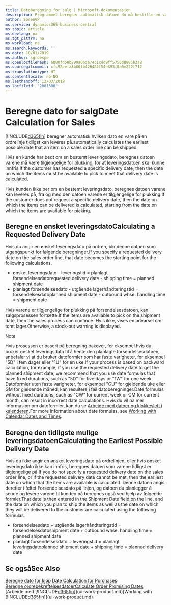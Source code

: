 ```yaml
---
title: Datoberegning for salg | Microsoft-dokumentasjon
description: Programmet beregner automatisk datoen du må bestille en vare på for å ha den på lager på en bestemt dato. Dette er datoen da du kan forvente at varer som ble bestilt på en bestemt dato, vil være tilgjengelig for plukking.
author: SorenGP
ms.service: dynamics365-business-central
ms.topic: article
ms.devlang: na
ms.tgt_pltfrm: na
ms.workload: na
ms.search.keywords: ''
ms.date: 10/01/2019
ms.author: sgroespe
ms.openlocfilehash: 6080fd58b299a0bda74c1cdd9ff5758d8805b3a8
ms.sourcegitcommit: cfc92eefa8b06fb426482f54e393f0e6e222f712
ms.translationtype: HT
ms.contentlocale: nb-NO
ms.lasthandoff: 12/03/2019
ms.locfileid: "2881380"
---
```

# <a name="date-calculation-for-sales"></a><span data-ttu-id="ffc87-104">Beregne dato for salg</span><span class="sxs-lookup"><span data-stu-id="ffc87-104">Date Calculation for Sales</span></span>
[!INCLUDE[d365fin](includes/d365fin_md.md)] <span data-ttu-id="ffc87-105">beregner automatisk hvilken dato en vare på en ordrelinje tidligst kan leveres på.</span><span class="sxs-lookup"><span data-stu-id="ffc87-105">automatically calculates the earliest possible date that an item on a sales order line can be shipped.</span></span>

<span data-ttu-id="ffc87-106">Hvis en kunde har bedt om en bestemt leveringsdato, beregnes datoen varene må være tilgjengelige for plukking, for at leveringsdatoen skal kunne innfris.</span><span class="sxs-lookup"><span data-stu-id="ffc87-106">If the customer has requested a specific delivery date, then the date on which the items must be available to pick to meet that delivery date is calculated.</span></span>

<span data-ttu-id="ffc87-107">Hvis kunden ikke ber om en bestemt leveringsdato, beregnes datoen varene kan leveres på, fra og med den datoen varene er tilgjengelige for plukking.</span><span class="sxs-lookup"><span data-stu-id="ffc87-107">If the customer does not request a specific delivery date, then the date on which the items can be delivered is calculated, starting from the date on which the items are available for picking.</span></span>

## <a name="calculating-a-requested-delivery-date"></a><span data-ttu-id="ffc87-108">Beregne en ønsket leveringsdato</span><span class="sxs-lookup"><span data-stu-id="ffc87-108">Calculating a Requested Delivery Date</span></span>
<span data-ttu-id="ffc87-109">Hvis du angir en ønsket leveringsdato på ordren, blir denne datoen som utgangspunkt for følgende beregninger.</span><span class="sxs-lookup"><span data-stu-id="ffc87-109">If you specify a requested delivery date on the sales order line, that date becomes the starting point for the following calculations.</span></span>

- <span data-ttu-id="ffc87-110">ønsket leveringsdato - leveringstid = planlagt forsendelsesdato</span><span class="sxs-lookup"><span data-stu-id="ffc87-110">requested delivery date - shipping time = planned shipment date</span></span>
- <span data-ttu-id="ffc87-111">planlagt forsendelsesdato - utgående lagerhåndteringstid = forsendelsesdato</span><span class="sxs-lookup"><span data-stu-id="ffc87-111">planned shipment date - outbound whse. handling time = shipment date</span></span>

<span data-ttu-id="ffc87-112">Hvis varene er tilgjengelige for plukking på forsendelsesdatoen, kan salgsprosessen fortsette.</span><span class="sxs-lookup"><span data-stu-id="ffc87-112">If the items are available to pick on the shipment date, then the sales process can continue.</span></span> <span data-ttu-id="ffc87-113">Hvis ikke, vises en advarsel om tomt lager.</span><span class="sxs-lookup"><span data-stu-id="ffc87-113">Otherwise, a stock-out warning is displayed.</span></span>

> [!Note]
> <span data-ttu-id="ffc87-114">Hvis prosessen er basert på beregning bakover, for eksempel hvis du bruker ønsket leveringsdato til å hente den planlagte forsendelsesdatoen, anbefaler vi at du bruker datoformler som har faste varigheter, for eksempel "5D" i fem dager eller "1U" for én uke.</span><span class="sxs-lookup"><span data-stu-id="ffc87-114">If your process is based on backward calculation, for example, if you use the requested delivery date to get the planned shipment date, we recommend that you use date formulas that have fixed durations, such as "5D" for five days or "1W" for one week.</span></span> <span data-ttu-id="ffc87-115">Datoformler uten faste varigheter, for eksempel "GU" for gjeldende uke eller GM for gjeldende måned, kan resultere i feil datoberegninger.</span><span class="sxs-lookup"><span data-stu-id="ffc87-115">Date formulas without fixed durations, such as "CW" for current week or CM for current month, can result in incorrect date calculations.</span></span> <span data-ttu-id="ffc87-116">Hvis du vil ha mer informasjon om datoformler, kan du se [Arbeide med datoer og klokkeslett i kalenderen](ui-enter-date-ranges.md).</span><span class="sxs-lookup"><span data-stu-id="ffc87-116">For more information about date formulas, see [Working with Calendar Dates and Times](ui-enter-date-ranges.md).</span></span>

## <a name="calculating-the-earliest-possible-delivery-date"></a><span data-ttu-id="ffc87-117">Beregne den tidligste mulige leveringsdatoen</span><span class="sxs-lookup"><span data-stu-id="ffc87-117">Calculating the Earliest Possible Delivery Date</span></span>
<span data-ttu-id="ffc87-118">Hvis du ikke angir en ønsket leveringsdato på ordrelinjen, eller hvis ønsket leveringsdato ikke kan innfris, beregnes datoen som varene tidligst er tilgjengelige på.</span><span class="sxs-lookup"><span data-stu-id="ffc87-118">If you do not specify a requested delivery date on the sales order line, or if the requested delivery date cannot be met, then the earliest date on which that the items are available is calculated.</span></span> <span data-ttu-id="ffc87-119">Denne datoen angis deretter i feltet Forsendelsesdato på linjen, og datoen du planlegger å sende og levere varene til kunden på beregnes også ved hjelp av følgende formler.</span><span class="sxs-lookup"><span data-stu-id="ffc87-119">That date is then entered in the Shipment Date field on the line, and the date on which you plan to ship the items as well as the date on which they will be delivered to the customer are calculated using the following formulas.</span></span>

- <span data-ttu-id="ffc87-120">forsendelsesdato + utgående lagerhåndteringstid = forsendelsesdato</span><span class="sxs-lookup"><span data-stu-id="ffc87-120">shipment date + outbound whse. handling time = planned shipment date</span></span>
- <span data-ttu-id="ffc87-121">planlagt forsendelsesdato + leveringstid = planlagt leveringsdato</span><span class="sxs-lookup"><span data-stu-id="ffc87-121">planned shipment date + shipping time = planned delivery date</span></span>


## <a name="see-also"></a><span data-ttu-id="ffc87-122">Se også</span><span class="sxs-lookup"><span data-stu-id="ffc87-122">See Also</span></span>  
 <span data-ttu-id="ffc87-123">[Beregne dato for kjøp](purchasing-date-calculation-for-purchases.md) </span><span class="sxs-lookup"><span data-stu-id="ffc87-123">[Date Calculation for Purchases](purchasing-date-calculation-for-purchases.md) </span></span>  
 [<span data-ttu-id="ffc87-124">Beregne ordrebekreftelsesdatoer</span><span class="sxs-lookup"><span data-stu-id="ffc87-124">Calculate Order Promising Dates</span></span>](sales-how-to-calculate-order-promising-dates.md)  
 <span data-ttu-id="ffc87-125">[Arbeide med [!INCLUDE[d365fin](includes/d365fin_md.md)]](ui-work-product.md)</span><span class="sxs-lookup"><span data-stu-id="ffc87-125">[Working with [!INCLUDE[d365fin](includes/d365fin_md.md)]](ui-work-product.md)</span></span>
